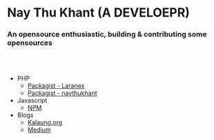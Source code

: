 # Nay Thu Khant (A DEVELOEPR)


### An opensource enthusiastic, building & contributing some opensources

<br/><br/>



- PHP
  - [Packagist - Laranex](https://packagist.org/packages/laranex)
  - [Packagist - naythukhant](https://packagist.org/packages/naythukhant)
- Javascript
  - [NPM](https://www.npmjs.com/~naythukhant)
- Blogs
  - [Kalaung.org](https://kalaung.org)
  - [Medium](https://medium.com/@naythukhant)
  


